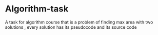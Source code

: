 # Algorithm-task
A task for algorithm course that  is a problem of finding max area with two solutions , every solution has its pseudocode and its source code
